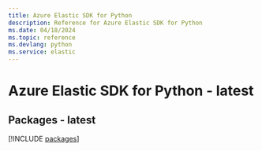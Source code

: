 ```yaml
---
title: Azure Elastic SDK for Python
description: Reference for Azure Elastic SDK for Python
ms.date: 04/18/2024
ms.topic: reference
ms.devlang: python
ms.service: elastic
---
```

# Azure Elastic SDK for Python - latest
## Packages - latest
[!INCLUDE [packages](elastic-index.md)]